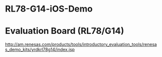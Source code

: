 # RL78-G14-iOS-Demo

# Evaluation Board (RL78/G14)
http://am.renesas.com/products/tools/introductory_evaluation_tools/renesas_demo_kits/yrdkrl78g14/index.jsp
